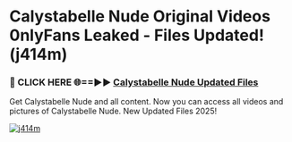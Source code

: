 # Calystabelle Nude Original Videos 0nlyFans Leaked - Files Updated! (j414m)

<h3>🔴 CLICK HERE 🌐==►► <a href="https://tinyurl.com/5h6xmrr3" rel="nofollow">Calystabelle Nude Updated Files</a></h3>

Get Calystabelle Nude and all content. Now you can access all videos and pictures of Calystabelle Nude. New Updated Files 2025!

[![j414m](https://i.imgur.com/KVD873Z.gif)](https://tinyurl.com/5h6xmrr3)
